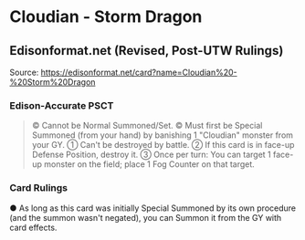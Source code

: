 # Cloudian - Storm Dragon

## Edisonformat.net (Revised, Post-UTW Rulings)

Source: https://edisonformat.net/card?name=Cloudian%20-%20Storm%20Dragon

### Edison-Accurate PSCT

> © Cannot be Normal Summoned/Set.
> © Must first be Special Summoned (from your hand) by banishing 1 "Cloudian" monster from your GY.
> ① Can't be destroyed by battle.
> ② If this card is in face-up Defense Position, destroy it.
> ③ Once per turn: You can target 1 face-up monster on the field; place 1 Fog Counter on that target.

### Card Rulings

● As long as this card was initially Special Summoned by its own procedure (and the summon wasn't negated),
you can Summon it from the GY with card effects.
            